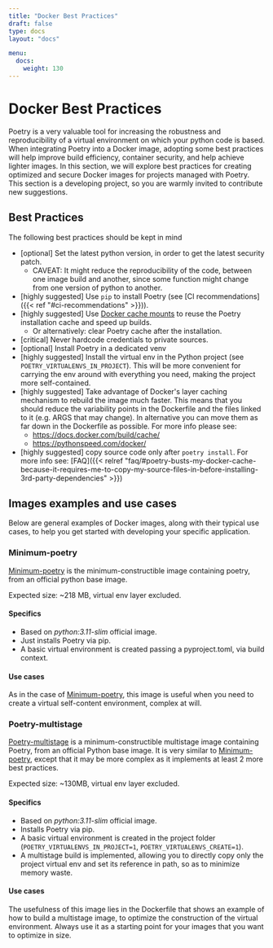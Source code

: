 ```yaml
---
title: "Docker Best Practices"
draft: false
type: docs
layout: "docs"

menu:
  docs:
    weight: 130
---
```


# Docker Best Practices

Poetry is a very valuable tool for increasing the robustness and reproducibility of a virtual environment on which your python code is based. When integrating Poetry into a Docker image, adopting some best practices will help improve build efficiency, container security, and help achieve lighter images. In this section, we will explore best practices for creating optimized and secure Docker images for projects managed with Poetry.
This section is a developing project, so you are warmly invited to contribute new suggestions.

## Best Practices

The following best practices should be kept in mind

- [optional] Set the latest python version, in order to get the latest security patch.
  - CAVEAT: It might reduce the reproducibility of the code, between one image build and another, since some function might change from one version of python to another.
- [highly suggested] Use `pip` to install Poetry (see [CI recommendations]({{< ref "#ci-recommendations" >}})).
- [highly suggested] Use [Docker cache mounts](https://docs.docker.com/build/cache/optimize/#use-cache-mounts) to reuse the Poetry installation cache and speed up builds.
  - Or alternatively: clear Poetry cache after the installation.
- [critical] Never hardcode credentials to private sources.
- [optional] Install Poetry in a dedicated venv
- [highly suggested] Install the virtual env in the Python project (see `POETRY_VIRTUALENVS_IN_PROJECT`). This will be more convenient for carrying the env around with everything you need, making the project more self-contained.
- [highly suggested] Take advantage of Docker's layer caching mechanism to rebuild the image much faster. This means that you should reduce the variability points in the Dockerfile and the files linked to it (e.g. ARGS that may change). In alternative you can move them as far down in the Dockerfile as possible. For more info please see:
  - https://docs.docker.com/build/cache/
  - https://pythonspeed.com/docker/
- [highly suggested] copy source code only after `poetry install`. For more info see: [FAQ]({{< relref "faq/#poetry-busts-my-docker-cache-because-it-requires-me-to-copy-my-source-files-in-before-installing-3rd-party-dependencies" >}})

## Images examples and use cases

Below are general examples of Docker images, along with their typical use cases, to help you get started with developing your specific application.

### Minimum-poetry

[Minimum-poetry](https://github.com/gianfa/poetry/tree/docs/docker-best-practices/docker-examples/minimum-poetry/README.md) is the minimum-constructible image containing poetry, from an official python base image.

Expected size: ~218 MB, virtual env layer excluded.

#### Specifics

- Based on *python:3.11-slim* official image.
- Just installs Poetry via pip.
- A basic virtual environment is created passing a pyproject.toml, via build context.

#### Use cases

As in the case of [Minimum-poetry](https://github.com/gianfa/poetry/tree/docs/docker-best-practices/docker-examples/minimum-poetry/README.md), this image is useful when you need to create a virtual self-content  environment, complex at will.

### Poetry-multistage

[Poetry-multistage](https://github.com/gianfa/poetry/tree/docs/docker-best-practices/docker-examples/poetry-multistage/README.md) is a minimum-constructible multistage image containing Poetry, from an official Python base image. It is very similar to [Minimum-poetry](#minimum-poetry), except that it may be more complex as it implements at least 2 more best practices.

Expected size: ~130MB, virtual env layer excluded.

#### Specifics

- Based on *python:3.11-slim* official image.
- Installs Poetry via pip.
- A basic virtual environment is created in the project folder (`POETRY_VIRTUALENVS_IN_PROJECT=1`, `POETRY_VIRTUALENVS_CREATE=1`).
- A multistage build is implemented, allowing you to directly copy only the project virtual env and set its reference in path, so as to minimize memory waste.

#### Use cases

The usefulness of this image lies in the Dockerfile that shows an example of how to build a multistage image, to optimize the construction of the virtual environment. Always use it as a starting point for your images that you want to optimize in size.
